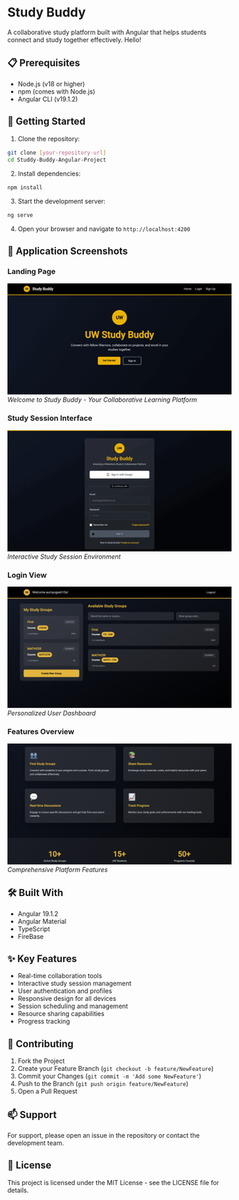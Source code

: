# Study Buddy

A collaborative study platform built with Angular that helps students connect and study together effectively. Hello!

## 📋 Prerequisites

- Node.js (v18 or higher)
- npm (comes with Node.js)
- Angular CLI (v19.1.2)

## 🚀 Getting Started

1. Clone the repository:
```bash
git clone [your-repository-url]
cd Studdy-Buddy-Angular-Project
```

2. Install dependencies:
```bash
npm install
```

3. Start the development server:
```bash
ng serve
```

4. Open your browser and navigate to `http://localhost:4200`

## 📸 Application Screenshots

### Landing Page
![Landing Page](docs/images/r3.png)
*Welcome to Study Buddy - Your Collaborative Learning Platform*

### Study Session Interface
![Study Session](docs/images/r2.png)
*Interactive Study Session Environment*

### Login View
![Dashboard](docs/images/r1.png)
*Personalized User Dashboard*

### Features Overview
![Features](docs/images/r4.png)
*Comprehensive Platform Features*

## 🛠️ Built With

- Angular 19.1.2
- Angular Material
- TypeScript
- FireBase

## ✨ Key Features

- Real-time collaboration tools
- Interactive study session management
- User authentication and profiles
- Responsive design for all devices
- Session scheduling and management
- Resource sharing capabilities
- Progress tracking

## 🤝 Contributing

1. Fork the Project
2. Create your Feature Branch (`git checkout -b feature/NewFeature`)
3. Commit your Changes (`git commit -m 'Add some NewFeature'`)
4. Push to the Branch (`git push origin feature/NewFeature`)
5. Open a Pull Request

## 📫 Support

For support, please open an issue in the repository or contact the development team.

## 📝 License

This project is licensed under the MIT License - see the LICENSE file for details.